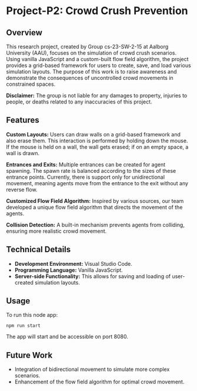 # Project-P2: Crowd Crush Prevention

## Overview
This research project, created by Group cs-23-SW-2-15 at Aalborg University (AAU), focuses on the simulation of crowd crush scenarios. Using vanilla JavaScript and a custom-built flow field algorithm, the project provides a grid-based framework for users to create, save, and load various simulation layouts. The purpose of this work is to raise awareness and demonstrate the consequences of uncontrolled crowd movements in constrained spaces.

**Disclaimer:** The group is not liable for any damages to property, injuries to people, or deaths related to any inaccuracies of this project.

## Features
**Custom Layouts:** Users can draw walls on a grid-based framework and also erase them. This interaction is performed by holding down the mouse. If the mouse is held on a wall, the wall gets erased; if on an empty space, a wall is drawn.

**Entrances and Exits:** Multiple entrances can be created for agent spawning. The spawn rate is balanced according to the sizes of these entrance points. Currently, there is support only for unidirectional movement, meaning agents move from the entrance to the exit without any reverse flow.

**Customized Flow Field Algorithm:** Inspired by various sources, our team developed a unique flow field algorithm that directs the movement of the agents.

**Collision Detection:** A built-in mechanism prevents agents from colliding, ensuring more realistic crowd movement.

## Technical Details
- **Development Environment:** Visual Studio Code.
- **Programming Language:** Vanilla JavaScript.
- **Server-side Functionality:** This allows for saving and loading of user-created simulation layouts.

## Usage
To run this node app:
```
npm run start
```
The app will start and be accessible on port 8080.

## Future Work
- Integration of bidirectional movement to simulate more complex scenarios.
- Enhancement of the flow field algorithm for optimal crowd movement.